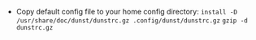 - Copy default config file to your home config directory:
`install -D /usr/share/doc/dunst/dunstrc.gz .config/dunst/dunstrc.gz`
`gzip -d dunstrc.gz`
